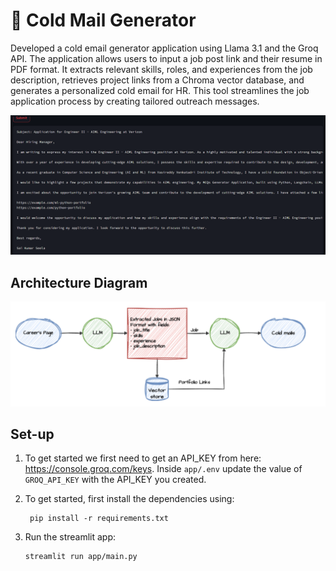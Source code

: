 # 📧 Cold Mail Generator
Developed a cold email generator application using Llama 3.1 and the Groq API. The application allows users to input a job post link and their resume in PDF format. It extracts relevant skills, roles, and experiences from the job description, retrieves project links from a Chroma vector database, and generates a personalized cold email for HR. This tool streamlines the job application process by creating tailored outreach messages.


![img.png](imgs/Output.png)

## Architecture Diagram
![img.png](imgs/architecture.png)

## Set-up
1. To get started we first need to get an API_KEY from here: https://console.groq.com/keys. Inside `app/.env` update the value of `GROQ_API_KEY` with the API_KEY you created. 


2. To get started, first install the dependencies using:
    ```commandline
     pip install -r requirements.txt
    ```
   
3. Run the streamlit app:
   ```commandline
   streamlit run app/main.py
   ```
   
